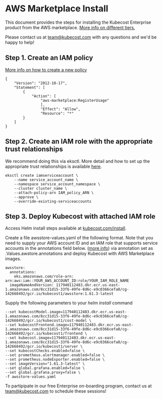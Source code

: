 AWS Marketplace Install
=======================

This document provides the steps for installing the Kubecost Enterprise product from the AWS marketplace. [More info on different tiers.](https://kubecost.com/pricing)

Please contact us at team@kubecost.com with any questions and we'd be happy to help!

## Step 1. Create an IAM policy

[More info on how to create a new policy](https://docs.aws.amazon.com/IAM/latest/UserGuide/tutorial_managed-policies.html#step1-create-policy)

```
{
    "Version": "2012-10-17",
    "Statement": [
        {
            "Action": [
                "aws-marketplace:RegisterUsage"
                ],
                "Effect": "Allow",
                "Resource": "*"
        }
    ]
}
```

## Step 2. Create an IAM role with the appropriate trust relationships
We recommend doing this via eksctl. More detail and how to set up the appropriate trust relationships is available [here](https://docs.aws.amazon.com/eks/latest/userguide/create-service-account-iam-policy-and-role.html).
```
eksctl create iamserviceaccount \
    --name service_account_name \
    --namespace service_account_namespace \
    --cluster cluster_name \
    --attach-policy-arn IAM_policy_ARN \
    --approve \
    --override-existing-serviceaccounts
```

## Step 3. Deploy Kubecost with attached IAM role

Access Helm install steps available at [kubecost.com/install](http://kubecost.com/install). 

Create a file awsstore-values.yaml of the following format. Note that you need to supply your AWS account ID and an IAM role that supports service accounts in the annotations field below.  ([more info](https://docs.aws.amazon.com/eks/latest/userguide/iam-roles-for-service-accounts.html)) via annotation set as .Values.awstore.annotations and deploy Kubecost with AWS Marketplace images. 

```
awsstore:
  annotations:
    eks.amazonaws.com/role-arn: arn:aws:iam::YOUR_AWS_ACCOUNT_ID:role/YOUR_IAM_ROLE_NAME
  imageNameAndVersion: 117940112483.dkr.ecr.us-east-1.amazonaws.com/8cc31d15-33f6-49fe-8d6c-e9c0366cefa0/cg-142668492/gcr.io/kubecost1/awsstore:1.61.3-latest
```

Supply the following parameters to your _helm install_ command 

```
--set kubecostModel.image=117940112483.dkr.ecr.us-east-1.amazonaws.com/8cc31d15-33f6-49fe-8d6c-e9c0366cefa0/cg-142668492/gcr.io/kubecost1/cost-model \
--set kubecostFrontend.image=117940112483.dkr.ecr.us-east-1.amazonaws.com/8cc31d15-33f6-49fe-8d6c-e9c0366cefa0/cg-142668492/gcr.io/kubecost1/frontend \
--set kubecost.image=117940112483.dkr.ecr.us-east-1.amazonaws.com/8cc31d15-33f6-49fe-8d6c-e9c0366cefa0/cg-142668492/gcr.io/kubecost1/server \
--set kubecostChecks.enabled=false \
--set prometheus.alertmanager.enabled=false \
--set prometheus.nodeExporter.enabled=false \
--set imageVersion="1.61.3-latest" \
--set global.grafana.enabled=false \
--set global.grafana.proxy=false \
-f awsstore-values.yaml
```

To partipipate in our free Enterprise on-boarding program, contact us at team@kubecost.com to schedule these sessions!
